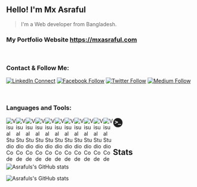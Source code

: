 
## Hello! I'm Mx Asraful

>I'm a Web developer from Bangladesh.

### My Portfolio Website https://mxasraful.com

<br/>

### Contact & Follow Me:

[![LinkedIn Connect](https://cdn2.iconfinder.com/data/icons/social-18/512/LinkedIn-20.png)](https://www.linkedin.com/in/mxasraful/) 
[![Facebook Follow](https://cdn2.iconfinder.com/data/icons/social-media-2285/512/1_Facebook_colored_svg_copy-20.png)](https://facebook.com/mxasrafulofficial/) 
[![Twitter Follow](https://cdn1.iconfinder.com/data/icons/logotypes/32/circle-twitter-20.png)](https://twitter.com/MxAsraful) 
[![Medium Follow](https://cdn1.iconfinder.com/data/icons/social-media-logos-7/64/medium-20.png)](https://mxasraful.medium.com/) 


<br />

### Languages and Tools:

<img align="left" alt="Visual Studio Code" width="26px" src="https://upload.wikimedia.org/wikipedia/commons/thumb/2/2d/Visual_Studio_Code_1.18_icon.svg/1028px-Visual_Studio_Code_1.18_icon.svg.png" />
<img align="left" alt="Visual Studio Code" width="26px" src="https://cdn1.iconfinder.com/data/icons/logotypes/32/badge-html-5-512.png" />
<img align="left" alt="Visual Studio Code" width="26px" src="https://cdn4.iconfinder.com/data/icons/social-media-logos-6/512/121-css3-512.png" />
<img align="left" alt="Visual Studio Code" width="26px" src="https://upload.wikimedia.org/wikipedia/commons/thumb/9/99/Unofficial_JavaScript_logo_2.svg/1200px-Unofficial_JavaScript_logo_2.svg.png" />
<img align="left" alt="Visual Studio Code" width="26px" src="https://cdn3.iconfinder.com/data/icons/popular-services-brands/512/node-256.png" />
<img align="left" alt="Visual Studio Code" width="26px" src="https://cdn4.iconfinder.com/data/icons/logos-3/600/React.js_logo-256.png" />
<img align="left" alt="Visual Studio Code" width="26px" src="https://user-images.githubusercontent.com/11978772/40430921-73d53922-5e63-11e8-8dcd-1662136c3212.png" />
<img align="left" alt="Visual Studio Code" width="26px" src="https://cdn4.iconfinder.com/data/icons/google-i-o-2016/512/google_firebase-2-256.png" />
<img align="left" alt="Visual Studio Code" width="26px" src="https://img.icons8.com/color/452/bootstrap.png" />
<img align="left" alt="Visual Studio Code" width="26px" src="https://cdn4.iconfinder.com/data/icons/scripting-and-programming-languages/512/JQuery_logo-512.png" />
<img align="left" alt="Visual Studio Code" width="26px" src="https://cdn4.iconfinder.com/data/icons/social-media-logos-6/512/71-github-256.png" />
<img align="left" alt="Visual Studio Code" width="26px" src="https://raw.githubusercontent.com/github/explore/80688e429a7d4ef2fca1e82350fe8e3517d3494d/topics/terminal/terminal.png" />

<br />
<br />
<br />


## Stats

![Asrafuls's GitHub stats](https://github-readme-stats.vercel.app/api?username=mxasraful&theme=github_dark_dimmed)
<br />

![Asrafuls's GitHub stats](https://github-readme-stats.vercel.app/api/top-langs/?username=mxasraful&theme=github_dark_dimmed)

<br />


[twfollow]: https://twitter.com/intent/follow?screen_name=mxasraful
[github]: https://github.com/mxasraful
[linkedin]: https://www.linkedin.com/in/mxasraful
